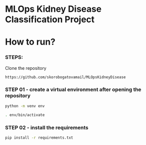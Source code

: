 # MLOps Kidney Disease Classification Project

# How to run?

### STEPS:

Clone the repository

```bash
https://github.com/skorobogatovamail/MLOpsKidneyDisease
```
### STEP 01 - create a virtual environment after opening the repository

```bash
python -m venv env
```
```bash
. env/bin/activate 
```

### STEP 02 - install the requirements
```bash
pip install -r requirements.txt
```
